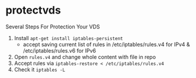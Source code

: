# protectvds
Several Steps For Protection Your VDS

1. Install `apt-get install iptables-persistent`
   - accept saving current list of rules in /etc/iptables/rules.v4 for IPv4 & /etc/iptables/rules.v6 for IPv6
2. Open `rules.v4` and change whole content with file in repo
3. Accept rules via `iptables-restore < /etc/iptables/rules.v4`
4. Check it `iptables -L`
